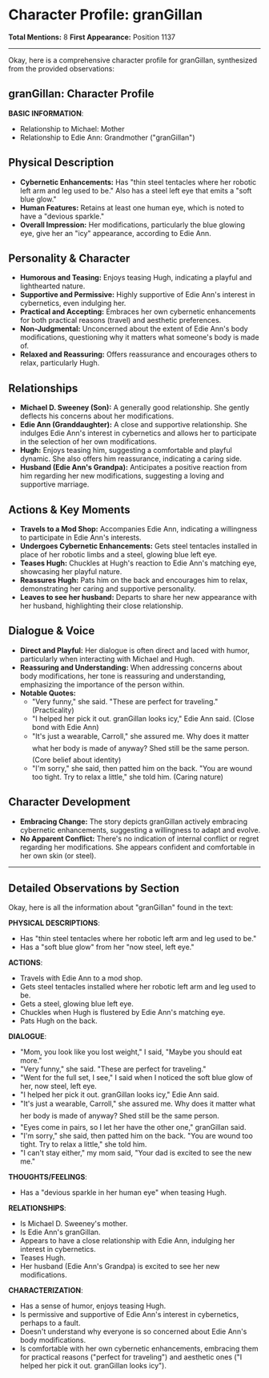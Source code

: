 # Character Profile: granGillan

**Total Mentions:** 8
**First Appearance:** Position 1137

---

Okay, here is a comprehensive character profile for granGillan, synthesized from the provided observations:

## granGillan: Character Profile

**BASIC INFORMATION**:

*   Relationship to Michael: Mother
*   Relationship to Edie Ann: Grandmother ("granGillan")

## Physical Description

*   **Cybernetic Enhancements:** Has "thin steel tentacles where her robotic left arm and leg used to be." Also has a steel left eye that emits a "soft blue glow."
*   **Human Features:** Retains at least one human eye, which is noted to have a "devious sparkle."
*   **Overall Impression:** Her modifications, particularly the blue glowing eye, give her an "icy" appearance, according to Edie Ann.

## Personality & Character

*   **Humorous and Teasing:** Enjoys teasing Hugh, indicating a playful and lighthearted nature.
*   **Supportive and Permissive:** Highly supportive of Edie Ann's interest in cybernetics, even indulging her.
*   **Practical and Accepting:** Embraces her own cybernetic enhancements for both practical reasons (travel) and aesthetic preferences.
*   **Non-Judgmental:** Unconcerned about the extent of Edie Ann's body modifications, questioning why it matters what someone's body is made of.
*   **Relaxed and Reassuring:** Offers reassurance and encourages others to relax, particularly Hugh.

## Relationships

*   **Michael D. Sweeney (Son):** A generally good relationship. She gently deflects his concerns about her modifications.
*   **Edie Ann (Granddaughter):** A close and supportive relationship. She indulges Edie Ann's interest in cybernetics and allows her to participate in the selection of her own modifications.
*   **Hugh:** Enjoys teasing him, suggesting a comfortable and playful dynamic. She also offers him reassurance, indicating a caring side.
*   **Husband (Edie Ann's Grandpa):** Anticipates a positive reaction from him regarding her new modifications, suggesting a loving and supportive marriage.

## Actions & Key Moments

*   **Travels to a Mod Shop:** Accompanies Edie Ann, indicating a willingness to participate in Edie Ann's interests.
*   **Undergoes Cybernetic Enhancements:** Gets steel tentacles installed in place of her robotic limbs and a steel, glowing blue left eye.
*   **Teases Hugh:** Chuckles at Hugh's reaction to Edie Ann's matching eye, showcasing her playful nature.
*   **Reassures Hugh:** Pats him on the back and encourages him to relax, demonstrating her caring and supportive personality.
*   **Leaves to see her husband:** Departs to share her new appearance with her husband, highlighting their close relationship.

## Dialogue & Voice

*   **Direct and Playful:** Her dialogue is often direct and laced with humor, particularly when interacting with Michael and Hugh.
*   **Reassuring and Understanding:** When addressing concerns about body modifications, her tone is reassuring and understanding, emphasizing the importance of the person within.
*   **Notable Quotes:**
    *   "Very funny," she said. "These are perfect for traveling." (Practicality)
    *   "I helped her pick it out. granGillan looks icy," Edie Ann said. (Close bond with Edie Ann)
    *   "It's just a wearable, Carroll," she assured me. Why does it matter what her body is made of anyway? Shed still be the same person. (Core belief about identity)
    *   "I'm sorry," she said, then patted him on the back. "You are wound too tight. Try to relax a little," she told him. (Caring nature)

## Character Development

*   **Embracing Change:** The story depicts granGillan actively embracing cybernetic enhancements, suggesting a willingness to adapt and evolve.
*   **No Apparent Conflict:** There's no indication of internal conflict or regret regarding her modifications. She appears confident and comfortable in her own skin (or steel).

---

## Detailed Observations by Section

Okay, here is all the information about "granGillan" found in the text:

**PHYSICAL DESCRIPTIONS**:

*   Has "thin steel tentacles where her robotic left arm and leg used to be."
*   Has a "soft blue glow" from her "now steel, left eye."

**ACTIONS**:

*   Travels with Edie Ann to a mod shop.
*   Gets steel tentacles installed where her robotic left arm and leg used to be.
*   Gets a steel, glowing blue left eye.
*   Chuckles when Hugh is flustered by Edie Ann's matching eye.
*   Pats Hugh on the back.

**DIALOGUE**:

*   "Mom, you look like you lost weight," I said, "Maybe you should eat more."
*   "Very funny," she said. "These are perfect for traveling."
*   "Went for the full set, I see," I said when I noticed the soft blue glow of her, now steel, left eye.
*   "I helped her pick it out. granGillan looks icy," Edie Ann said.
*   "It's just a wearable, Carroll," she assured me. Why does it matter what her body is made of anyway? Shed still be the same person.
*   "Eyes come in pairs, so I let her have the other one," granGillan said.
*   "I'm sorry," she said, then patted him on the back. "You are wound too tight. Try to relax a little," she told him.
*   "I can't stay either," my mom said, "Your dad is excited to see the new me."

**THOUGHTS/FEELINGS**:

*   Has a "devious sparkle in her human eye" when teasing Hugh.

**RELATIONSHIPS**:

*   Is Michael D. Sweeney's mother.
*   Is Edie Ann's granGillan.
*   Appears to have a close relationship with Edie Ann, indulging her interest in cybernetics.
*   Teases Hugh.
*   Her husband (Edie Ann's Grandpa) is excited to see her new modifications.

**CHARACTERIZATION**:

*   Has a sense of humor, enjoys teasing Hugh.
*   Is permissive and supportive of Edie Ann's interest in cybernetics, perhaps to a fault.
*   Doesn't understand why everyone is so concerned about Edie Ann's body modifications.
*   Is comfortable with her own cybernetic enhancements, embracing them for practical reasons ("perfect for traveling") and aesthetic ones ("I helped her pick it out. granGillan looks icy").
